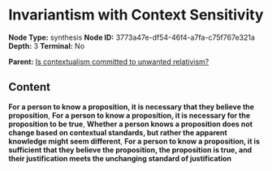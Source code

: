 # Invariantism with Context Sensitivity

**Node Type:** synthesis
**Node ID:** 3773a47e-df54-46f4-a7fa-c75f767e321a
**Depth:** 3
**Terminal:** No

**Parent:** [Is contextualism committed to unwanted relativism?](is-contextualism-committed-to-unwanted-relativism.md)

## Content

**For a person to know a proposition, it is necessary that they believe the proposition**, **For a person to know a proposition, it is necessary for the proposition to be true**, **Whether a person knows a proposition does not change based on contextual standards, but rather the apparent knowledge might seem different**, **For a person to know a proposition, it is sufficient that they believe the proposition, the proposition is true, and their justification meets the unchanging standard of justification**
